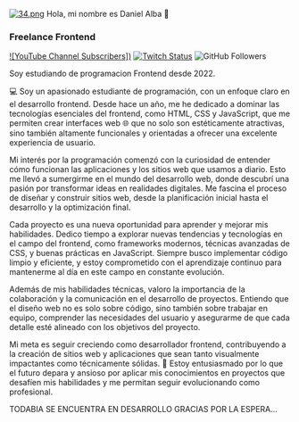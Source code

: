 [![34.png](https://i.postimg.cc/nrhHPzvt/34.png)](https://postimg.cc/7Gj8CqsB)   Hola, mi nombre es Daniel Alba 👋
### Freelance Frontend


[![YouTube Channel Subscribers])]()
[![Twitch Status]()]()
![GitHub Followers]()

Soy estudiando de programacion Frontend desde 2022.

💻 Soy un apasionado estudiante de programación, con un enfoque claro en el desarrollo frontend. Desde hace un año, me he dedicado a dominar las tecnologías esenciales del frontend, como HTML, CSS y JavaScript, que me permiten crear interfaces web 🌐 que no solo son estéticamente atractivas, sino también altamente funcionales y orientadas a ofrecer una excelente experiencia de usuario.

Mi interés por la programación comenzó con la curiosidad de entender cómo funcionan las aplicaciones y los sitios web que usamos a diario. Esto me llevó a sumergirme en el mundo del desarrollo web, donde descubrí una pasión por transformar ideas en realidades digitales. Me fascina el proceso de diseñar y construir sitios web, desde la planificación inicial hasta el desarrollo y la optimización final.

Cada proyecto es una nueva oportunidad para aprender y mejorar mis habilidades. Dedico tiempo a explorar nuevas tendencias y tecnologías en el campo del frontend, como frameworks modernos, técnicas avanzadas de CSS, y buenas prácticas en JavaScript. Siempre busco implementar código limpio y eficiente, y estoy comprometido con el aprendizaje continuo para mantenerme al día en este campo en constante evolución.

Además de mis habilidades técnicas, valoro la importancia de la colaboración y la comunicación en el desarrollo de proyectos. Entiendo que el diseño web no es solo sobre código, sino también sobre trabajar en equipo, comprender las necesidades del usuario y asegurarme de que cada detalle esté alineado con los objetivos del proyecto.

Mi meta es seguir creciendo como desarrollador frontend, contribuyendo a la creación de sitios web y aplicaciones que sean tanto visualmente impactantes como técnicamente sólidas. 🚀 Estoy entusiasmado por lo que el futuro depara y ansioso por aplicar mis conocimientos en proyectos que desafíen mis habilidades y me permitan seguir evolucionando como profesional.


TODABIA SE ENCUENTRA EN DESARROLLO GRACIAS POR LA ESPERA...
